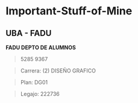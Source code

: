 # Important-Stuff-of-Mine

## UBA - FADU

**FADU DEPTO DE ALUMNOS**
>5285 9367

>Carrera: (2) DISEÑO GRAFICO

>Plan: DG01

>Legajo: 222736
